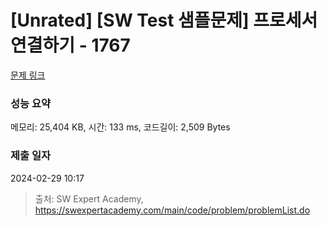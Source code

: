 # [Unrated] [SW Test 샘플문제] 프로세서 연결하기 - 1767 

[문제 링크](https://swexpertacademy.com/main/code/problem/problemDetail.do?contestProbId=AV4suNtaXFEDFAUf) 

### 성능 요약

메모리: 25,404 KB, 시간: 133 ms, 코드길이: 2,509 Bytes

### 제출 일자

2024-02-29 10:17



> 출처: SW Expert Academy, https://swexpertacademy.com/main/code/problem/problemList.do